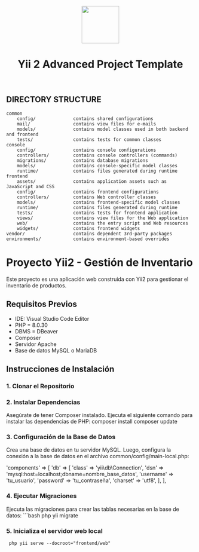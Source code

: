 <p align="center">
    <a href="https://github.com/yiisoft" target="_blank">
        <img src="https://avatars0.githubusercontent.com/u/993323" height="100px">
    </a>
    <h1 align="center">Yii 2 Advanced Project Template</h1>
    <br>
</p>

DIRECTORY STRUCTURE
-------------------

```
common
    config/              contains shared configurations
    mail/                contains view files for e-mails
    models/              contains model classes used in both backend and frontend
    tests/               contains tests for common classes    
console
    config/              contains console configurations
    controllers/         contains console controllers (commands)
    migrations/          contains database migrations
    models/              contains console-specific model classes
    runtime/             contains files generated during runtime
frontend
    assets/              contains application assets such as JavaScript and CSS
    config/              contains frontend configurations
    controllers/         contains Web controller classes
    models/              contains frontend-specific model classes
    runtime/             contains files generated during runtime
    tests/               contains tests for frontend application
    views/               contains view files for the Web application
    web/                 contains the entry script and Web resources
    widgets/             contains frontend widgets
vendor/                  contains dependent 3rd-party packages
environments/            contains environment-based overrides
```


# Proyecto Yii2 - Gestión de Inventario

Este proyecto es una aplicación web construida con Yii2 para gestionar el inventario de productos. 

## Requisitos Previos

- IDE: Visual Studio Code Editor
- PHP = 8.0.30
- DBMS = DBeaver
- Composer
- Servidor Apache
- Base de datos MySQL o MariaDB

## Instrucciones de Instalación

### 1. Clonar el Repositorio

### 2. Instalar Dependencias
Asegúrate de tener Composer instalado. Ejecuta el siguiente comando para instalar las dependencias de PHP: 
   composer install
   composer update

### 3. Configuración de la Base de Datos
Crea una base de datos en tu servidor MySQL. Luego, configura la conexión a la base de datos en el archivo common/config/main-local.php:

'components' => [
    'db' => [
        'class' => 'yii\db\Connection',
        'dsn' => 'mysql:host=localhost;dbname=nombre_base_datos',
        'username' => 'tu_usuario',
        'password' => 'tu_contraseña',
        'charset' => 'utf8',
    ],
],

### 4. Ejecutar Migraciones
Ejecuta las migraciones para crear las tablas necesarias en la base de datos:
    ```bash
        php yii migrate

### 5. Inicializa el servidor web local
     php yii serve --docroot="frontend/web"